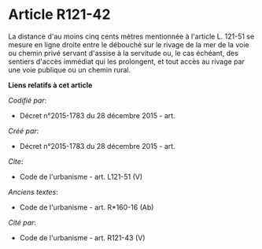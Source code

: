 # Article R121-42

La distance d'au moins cinq cents mètres mentionnée à l'article L. 121-51 se mesure en ligne droite entre le débouché sur le
rivage de la mer de la voie ou chemin privé servant d'assise à la servitude ou, le cas échéant, des sentiers d'accès immédiat
qui les prolongent, et tout accès au rivage par une voie publique ou un chemin rural.

**Liens relatifs à cet article**

_Codifié par_:

  - Décret n°2015-1783 du 28 décembre 2015 - art.

_Créé par_:

  - Décret n°2015-1783 du 28 décembre 2015 - art.

_Cite_:

  - Code de l'urbanisme - art. L121-51 (V)

_Anciens textes_:

  - Code de l'urbanisme - art. R*160-16 (Ab)

_Cité par_:

  - Code de l'urbanisme - art. R121-43 (V)
